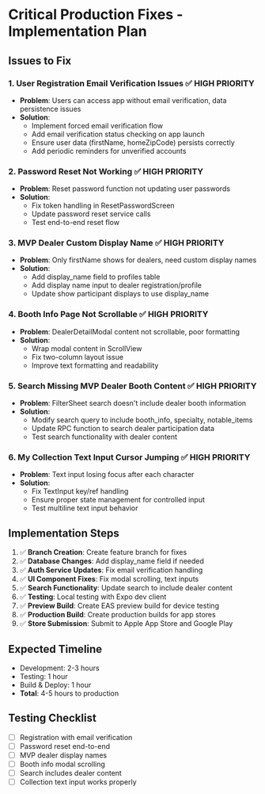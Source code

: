 # Critical Production Fixes - Implementation Plan

## Issues to Fix

### 1. **User Registration Email Verification Issues** ✅ HIGH PRIORITY
- **Problem**: Users can access app without email verification, data persistence issues
- **Solution**: 
  - Implement forced email verification flow
  - Add email verification status checking on app launch
  - Ensure user data (firstName, homeZipCode) persists correctly
  - Add periodic reminders for unverified accounts

### 2. **Password Reset Not Working** ✅ HIGH PRIORITY  
- **Problem**: Reset password function not updating user passwords
- **Solution**:
  - Fix token handling in ResetPasswordScreen
  - Update password reset service calls
  - Test end-to-end reset flow

### 3. **MVP Dealer Custom Display Name** ✅ HIGH PRIORITY
- **Problem**: Only firstName shows for dealers, need custom display names
- **Solution**:
  - Add display_name field to profiles table
  - Add display name input to dealer registration/profile
  - Update show participant displays to use display_name

### 4. **Booth Info Page Not Scrollable** ✅ HIGH PRIORITY
- **Problem**: DealerDetailModal content not scrollable, poor formatting
- **Solution**:
  - Wrap modal content in ScrollView
  - Fix two-column layout issue
  - Improve text formatting and readability

### 5. **Search Missing MVP Dealer Booth Content** ✅ HIGH PRIORITY
- **Problem**: FilterSheet search doesn't include dealer booth information
- **Solution**:
  - Modify search query to include booth_info, specialty, notable_items
  - Update RPC function to search dealer participation data
  - Test search functionality with dealer content

### 6. **My Collection Text Input Cursor Jumping** ✅ HIGH PRIORITY
- **Problem**: Text input losing focus after each character
- **Solution**:
  - Fix TextInput key/ref handling
  - Ensure proper state management for controlled input
  - Test multiline text input behavior

## Implementation Steps

1. ✅ **Branch Creation**: Create feature branch for fixes
2. ✅ **Database Changes**: Add display_name field if needed
3. ✅ **Auth Service Updates**: Fix email verification handling
4. ✅ **UI Component Fixes**: Fix modal scrolling, text inputs
5. ✅ **Search Functionality**: Update search to include dealer content  
6. ✅ **Testing**: Local testing with Expo dev client
7. ✅ **Preview Build**: Create EAS preview build for device testing
8. ✅ **Production Build**: Create production builds for app stores
9. ✅ **Store Submission**: Submit to Apple App Store and Google Play

## Expected Timeline
- Development: 2-3 hours
- Testing: 1 hour
- Build & Deploy: 1 hour
- **Total**: 4-5 hours to production

## Testing Checklist
- [ ] Registration with email verification
- [ ] Password reset end-to-end
- [ ] MVP dealer display names
- [ ] Booth info modal scrolling  
- [ ] Search includes dealer content
- [ ] Collection text input works properly